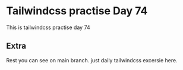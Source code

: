 # Tailwindcss practise Day 74

This is tailwindcss practise day 74

## Extra

Rest you can see on main branch. just daily tailwindcss excersie here.
